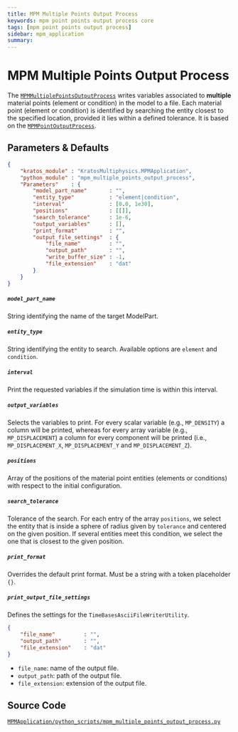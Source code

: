 ```yaml
---
title: MPM Multiple Points Output Process
keywords: mpm point points output process core
tags: [mpm point points output process]
sidebar: mpm_application
summary: 
---
```


# MPM Multiple Points Output Process

The [`MPMMultiplePointsOutputProcess`](https://github.com/KratosMultiphysics/Kratos/blob/master/applications/MPMApplication/python_scripts/mpm_multiple_points_output_process.py) writes variables associated to **multiple** material points (element or condition) in the model to a file. Each material point (element or condition) is identified by searching the entity closest to the specified location, provided it lies within a defined tolerance. It is based on the [`MPMPointOutputProcess`](./mpm_point_output_process).

## Parameters & Defaults

```json
{
    "kratos_module" : "KratosMultiphysics.MPMApplication",
    "python_module" : "mpm_multiple_points_output_process",
    "Parameters"    : {
        "model_part_name"       : "",
        "entity_type"           : "element|condition",
        "interval"              : [0.0, 1e30],
        "positions"             : [[]],
        "search_tolerance"      : 1e-6,
        "output_variables"      : [],
        "print_format"          : "",
        "output_file_settings"  : {
            "file_name"         : "",
            "output_path"       : "",
            "write_buffer_size" : -1,
            "file_extension"    : "dat"
        }
    }
}
```

##### `model_part_name`
String identifying the name of the target ModelPart.

##### `entity_type`
String identifying the entity to search. Available options are `element` and `condition`.

##### `interval`
Print the requested variables if the simulation time is within this interval.

##### `output_variables`
Selects the variables to print. For every scalar variable (e.g., `MP_DENSITY`) a column will be printed, whereas for every array variable (e.g., `MP_DISPLACEMENT`) a column for every component will be printed (i.e., `MP_DISPLACEMENT_X`, `MP_DISPLACEMENT_Y` and `MP_DISPLACEMENT_Z`).

##### `positions`
Array of the positions of the material point entities (elements or conditions) with respect to the initial configuration.

##### `search_tolerance`
Tolerance of the search. For each entry of the array `positions`, we select the entity that is inside a sphere of radius given by `tolerance` and centered on the given position.
If several entities meet this condition, we select the one that is closest to the given position.

##### `print_format`
Overrides the default print format. Must be a string with a token placeholder `{}`.

##### `print_output_file_settings`
Defines the settings for the `TimeBasesAsciiFileWriterUtility`.

```json
{
    "file_name"         : "",
    "output_path"       : "",
    "file_extension"    : "dat"
}
```

- `file_name`: name of the output file.
- `output_path`: path of the output file.
- `file_extension`: extension of the output file.

## Source Code

[<i class="fa fa-github"></i> `MPMApplication/python_scripts/mpm_multiple_points_output_process.py`](https://github.com/KratosMultiphysics/Kratos/blob/master/applications/MPMApplication/python_scripts/mpm_multiple_points_output_process.py)
